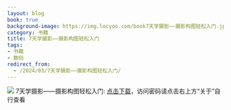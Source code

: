 ```yaml
---
layout: blog
book: true
background-image: https://img.locyoo.com/book7天学摄影——摄影构图轻松入门.jpg
category: 书籍
title: 7天学摄影——摄影构图轻松入门
tags:
- 书籍
- 数码
redirect_from:
  - /2024/03/7天学摄影——摄影构图轻松入门/
---
```

![](https://img.locyoo.com/book7天学摄影——摄影构图轻松入门.jpg)
7天学摄影——摄影构图轻松入门: <a name = "ref1" href="https://url18.ctfile.com/f/50983618-1049918914-47272b?p=3619">点击下载</a>，访问密码请点击右上方“关于”自行查看